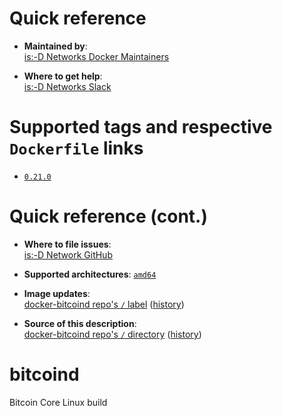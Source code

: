 # Quick reference

-	**Maintained by**:  
	[is:-D Networks Docker Maintainers](https://github.com/isdnetworks/docker-bitcoind)

-	**Where to get help**:  
	[is:-D Networks Slack](https://isdnetworks.slack.com)

# Supported tags and respective `Dockerfile` links

-	[`0.21.0`](https://github.com/isdnetworks/docker-bitcoind/blob/master/Dockerfile)

# Quick reference (cont.)

-	**Where to file issues**:  
	[is:-D Network GitHub](https://github.com/isdnetworks/docker-bitcoind/issues)

-	**Supported architectures**:
	[`amd64`](https://hub.docker.com/r/isdnetworks/bitcoind/)

-	**Image updates**:  
	[docker-bitcoind repo's `/` label](https://github.com/isdnetworks/docker-bitcoind/issues) ([history](https://github.com/isdnetworks/docker-bitcoind/commits/master))  

-	**Source of this description**:  
	[docker-bitcoind repo's `/` directory](https://github.com/isdnetworks/docker-bitcoind) ([history](https://github.com/isdnetworks/docker-bitcoind/commits/master))  

# bitcoind

Bitcoin Core Linux build

